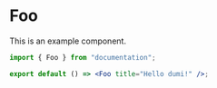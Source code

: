 # Foo

This is an example component.

```jsx
import { Foo } from "documentation";

export default () => <Foo title="Hello dumi!" />;
```

